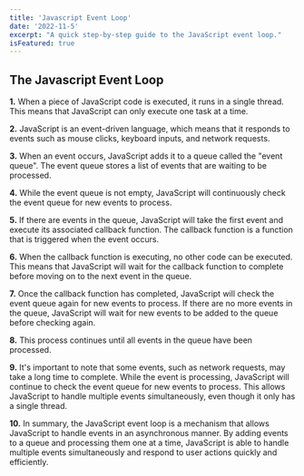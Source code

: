 ```yaml
---
title: 'Javascript Event Loop'
date: '2022-11-5'
excerpt: "A quick step-by-step guide to the JavaScript event loop."
isFeatured: true
---
```

## The Javascript Event Loop

**1.** When a piece of JavaScript code is executed, it runs in a single thread. This means that JavaScript can only execute one task at a time.

**2.** JavaScript is an event-driven language, which means that it responds to events such as mouse clicks, keyboard inputs, and network requests.

**3.** When an event occurs, JavaScript adds it to a queue called the "event queue". The event queue stores a list of events that are waiting to be processed.

**4.** While the event queue is not empty, JavaScript will continuously check the event queue for new events to process.

**5.** If there are events in the queue, JavaScript will take the first event and execute its associated callback function. The callback function is a function that is triggered when the event occurs.

**6.** When the callback function is executing, no other code can be executed. This means that JavaScript will wait for the callback function to complete before moving on to the next event in the queue.

**7.** Once the callback function has completed, JavaScript will check the event queue again for new events to process. If there are no more events in the queue, JavaScript will wait for new events to be added to the queue before checking again.

**8.** This process continues until all events in the queue have been processed.

**9.** It's important to note that some events, such as network requests, may take a long time to complete. While the event is processing, JavaScript will continue to check the event queue for new events to process. This allows JavaScript to handle multiple events simultaneously, even though it only has a single thread.

**10.** In summary, the JavaScript event loop is a mechanism that allows JavaScript to handle events in an asynchronous manner. By adding events to a queue and processing them one at a time, JavaScript is able to handle multiple events simultaneously and respond to user actions quickly and efficiently.